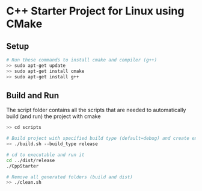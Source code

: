 # C++ Starter Project for Linux using CMake

## Setup
``` bash
# Run these commands to install cmake and compiler (g++)
>> sudo apt-get update
>> sudo apt-get install cmake
>> sudo apt-get install g++
```

## Build and Run
The script folder contains all the scripts that are needed to automatically build (and run) the project with cmake
``` bash
>> cd scripts

# Build project with specified build type (default=debug) and create executable to folder: dist/BUILD_TYPE
>> ./build.sh --build_type release

# cd to executable and run it
cd ../dist/release
./CppStarter

# Remove all generated folders (build and dist)
>> ./clean.sh 
```

